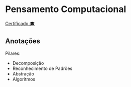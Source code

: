 # Pensamento Computacional

[Certificado :mortar_board:](https://hermes.digitalinnovation.one/certificates/63B27E36.pdf)

## Anotações

Pilares:
- Decomposição
- Reconhecimento de Padrões
- Abstração
- Algorítmos